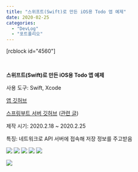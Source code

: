 ```yaml
---
title: "스위프트(Swift)로 만든 iOS용 Todo 앱 예제"
date: 2020-02-25
categories: 
  - "DevLog"
  - "포트폴리오"
---
```


\[rcblock id="4560"\]

 

**스위프트(Swift)로 만든 iOS용 Todo 앱 예제**

사용 도구: Swift, Xcode

[앱 깃허브](https://github.com/ayaysir/swift-todo)

[스프링부트 서버 깃허브](https://github.com/ayaysir/simple-todo-server) ([관련 글](http://yoonbumtae.com/?p=2224))

제작 시기: 2020.2.18 ~ 2020.2.25

특징: 네트워크로 API 서버에 접속해 저장 정보를 주고받음

![](./assets/img/wp-content/uploads/2020/02/스크린샷-2020-02-25-오후-10.28.46.png) ![](./assets/img/wp-content/uploads/2020/02/스크린샷-2020-02-25-오후-10.28.56.png) ![](./assets/img/wp-content/uploads/2020/02/스크린샷-2020-02-25-오후-10.29.36.png) ![](./assets/img/wp-content/uploads/2020/02/스크린샷-2020-02-25-오후-10.29.53.png) ![](./assets/img/wp-content/uploads/2020/02/스크린샷-2020-02-25-오후-10.29.58.png)

![](./assets/img/wp-content/uploads/2020/02/스크린샷-2020-02-25-오후-10.34.57.png)
